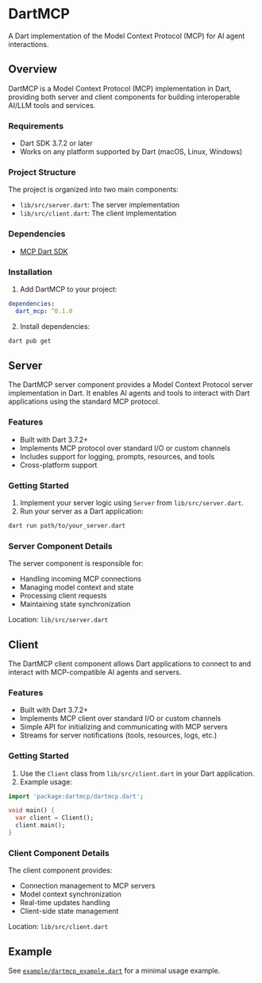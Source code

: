 # DartMCP

A Dart implementation of the Model Context Protocol (MCP) for AI agent interactions.

## Overview

DartMCP is a Model Context Protocol (MCP) implementation in Dart, providing both server and client components for building interoperable AI/LLM tools and services.

### Requirements

- Dart SDK 3.7.2 or later
- Works on any platform supported by Dart (macOS, Linux, Windows)

### Project Structure

The project is organized into two main components:

- `lib/src/server.dart`: The server implementation
- `lib/src/client.dart`: The client implementation

### Dependencies

- [MCP Dart SDK](https://pub.dev/packages/dart_mcp)

### Installation

1. Add DartMCP to your project:

```yaml
dependencies:
  dart_mcp: ^0.1.0
```

2. Install dependencies:

```bash
dart pub get
```

## Server

The DartMCP server component provides a Model Context Protocol server implementation in Dart. It enables AI agents and tools to interact with Dart applications using the standard MCP protocol.

### Features

- Built with Dart 3.7.2+
- Implements MCP protocol over standard I/O or custom channels
- Includes support for logging, prompts, resources, and tools
- Cross-platform support

### Getting Started

1. Implement your server logic using `Server` from `lib/src/server.dart`.
2. Run your server as a Dart application:

```bash
dart run path/to/your_server.dart
```

### Server Component Details

The server component is responsible for:

- Handling incoming MCP connections
- Managing model context and state
- Processing client requests
- Maintaining state synchronization

Location: `lib/src/server.dart`

## Client

The DartMCP client component allows Dart applications to connect to and interact with MCP-compatible AI agents and servers.

### Features

- Built with Dart 3.7.2+
- Implements MCP client over standard I/O or custom channels
- Simple API for initializing and communicating with MCP servers
- Streams for server notifications (tools, resources, logs, etc.)

### Getting Started

1. Use the `Client` class from `lib/src/client.dart` in your Dart application.
2. Example usage:

```dart
import 'package:dartmcp/dartmcp.dart';

void main() {
  var client = Client();
  client.main();
}
```

### Client Component Details

The client component provides:

- Connection management to MCP servers
- Model context synchronization
- Real-time updates handling
- Client-side state management

Location: `lib/src/client.dart`

## Example

See [`example/dartmcp_example.dart`](example/dartmcp_example.dart) for a minimal usage example.
